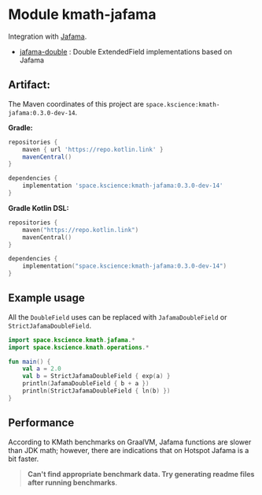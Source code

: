 # Module kmath-jafama

Integration with [Jafama](https://github.com/jeffhain/jafama).

 - [jafama-double](src/main/kotlin/space/kscience/kmath/jafama/) : Double ExtendedField implementations based on Jafama


## Artifact:

The Maven coordinates of this project are `space.kscience:kmath-jafama:0.3.0-dev-14`.

**Gradle:**
```gradle
repositories {
    maven { url 'https://repo.kotlin.link' }
    mavenCentral()
}

dependencies {
    implementation 'space.kscience:kmath-jafama:0.3.0-dev-14'
}
```
**Gradle Kotlin DSL:**
```kotlin
repositories {
    maven("https://repo.kotlin.link")
    mavenCentral()
}

dependencies {
    implementation("space.kscience:kmath-jafama:0.3.0-dev-14")
}
```

## Example usage

All the `DoubleField` uses can be replaced with `JafamaDoubleField` or `StrictJafamaDoubleField`.

```kotlin
import space.kscience.kmath.jafama.*
import space.kscience.kmath.operations.*

fun main() {
    val a = 2.0
    val b = StrictJafamaDoubleField { exp(a) }
    println(JafamaDoubleField { b + a })
    println(StrictJafamaDoubleField { ln(b) })
}
```

## Performance

According to KMath benchmarks on GraalVM, Jafama functions are slower than JDK math; however, there are indications that on Hotspot Jafama is a bit faster.

> **Can't find appropriate benchmark data. Try generating readme files after running benchmarks**.
